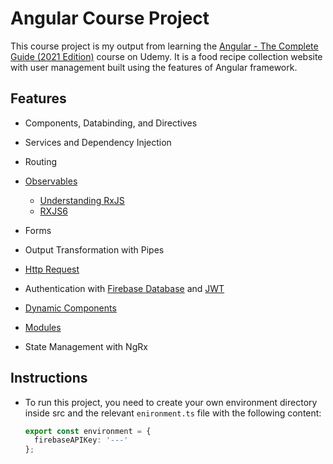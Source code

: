 # Angular Course Project

This course project is my output from learning the [Angular - The Complete Guide (2021 Edition)]("https://www.udemy.com/course/the-complete-guide-to-angular-2/") course on Udemy. It is a food recipe collection website with user management built using the features of Angular framework.

## Features
- Components, Databinding, and Directives
- Services and Dependency Injection
- Routing
- [Observables](https://rxjs-dev.firebaseapp.com/)
  - [Understanding RxJS](https://academind.com/learn/javascript/understanding-rxjs/)
  - [RXJS6]("https://academind.com/learn/javascript/understanding-rxjs/")

- Forms
- Output Transformation with Pipes
- [Http Request](https://angular.io/guide/http)
- Authentication with [Firebase Database](https://firebase.google.com/docs/reference/rest/auth) and [JWT](https://jwt.io)
- [Dynamic Components](https://angular.io/guide/dynamic-component-loader)
- [Modules](https://angular.io/guide/dynamic-component-loader)
- State Management with NgRx

## Instructions
- To run this project, you need to create your own environment directory inside src and the relevant `enironment.ts` file with the following content:
  ```typescript
  export const environment = {
    firebaseAPIKey: '---'
  };
  ```
